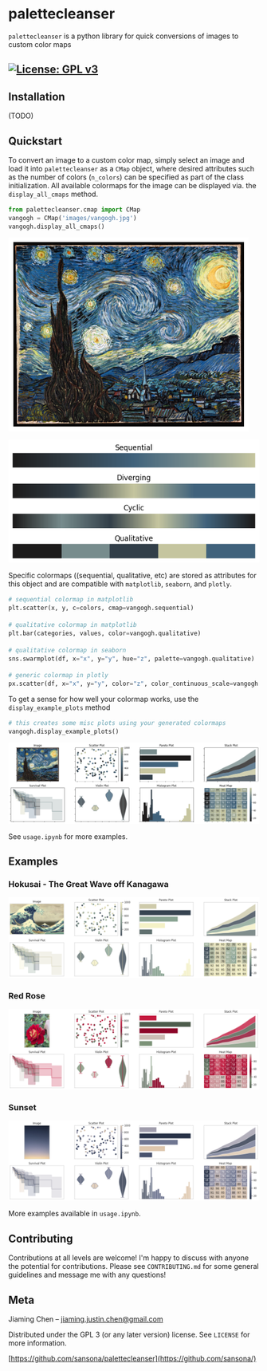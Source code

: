 # palettecleanser
`palettecleanser` is a python library for quick conversions of images to custom color maps

[![License: GPL v3](https://img.shields.io/badge/License-GPLv3-blue.svg)](https://www.gnu.org/licenses/gpl-3.0)
---
## Installation
(TODO)

## Quickstart
To convert an image to a custom color map, simply select an image and load it into `palettecleanser` as a `CMap` object, where desired attributes such as the number of colors (`n_colors`) can be specified as part of the class initialization. All available colormaps for the image can be displayed via. the `display_all_cmaps` method.
```py
from palettecleanser.cmap import CMap
vangogh = CMap('images/vangogh.jpg')
vangogh.display_all_cmaps()
```

![vangogh_image](images/vangogh_small.png?raw=true "Starry Night")

![vangogh_cmap](images/examples/vangogh_cmaps.png "Vangogh CMap Examples")

Specific colormaps ((sequential, qualitative, etc) are stored as attributes for this object and are compatible with `matplotlib`, `seaborn`, and `plotly`.
```py
# sequential colormap in matplotlib
plt.scatter(x, y, c=colors, cmap=vangogh.sequential)

# qualitative colormap in matplotlib
plt.bar(categories, values, color=vangogh.qualitative)

# qualitative colormap in seaborn
sns.swarmplot(df, x="x", y="y", hue="z", palette=vangogh.qualitative)

# generic colormap in plotly
px.scatter(df, x="x", y="y", color="z", color_continuous_scale=vangogh.plotly)
```
To get a sense for how well your colormap works, use the `display_example_plots` method
```py
# this creates some misc plots using your generated colormaps
vangogh.display_example_plots()
```
![vangogh_example](images/examples/vangogh_output.png)

See `usage.ipynb` for more examples.

## Examples
### Hokusai - The Great Wave off Kanagawa
![great_wave_example](images/examples/great_wave_output.png)

### Red Rose
![red_roses_example](images/examples/red_roses_output.png)

### Sunset
![sunset_example](images/examples/sunset_output.png)

More examples available in `usage.ipynb`.

## Contributing
Contributions at all levels are welcome! I'm happy to discuss with anyone the potential for contributions. Please see `CONTRIBUTING.md` for some general guidelines and message me with any questions!

## Meta
Jiaming Chen –  jiaming.justin.chen@gmail.com

Distributed under the GPL 3 (or any later version) license. See ``LICENSE`` for more information.

[https://github.com/sansona/palettecleanser](https://github.com/sansona/)